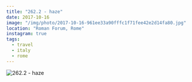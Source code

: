 ```yaml
---
title: "262.2 - haze"
date: 2017-10-16
image: "/img/photo/2017-10-16-961ee33a90fffc1f71fee42e2d14fa80.jpg"
location: "Roman Forum, Rome"
instagram: true
tags:
  - travel
  - italy
  - rome
---
```


![262.2 - haze](/img/photo/2017-10-16-961ee33a90fffc1f71fee42e2d14fa80.jpg)
